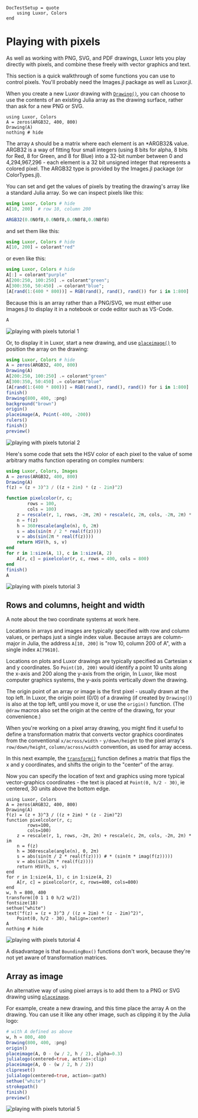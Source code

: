 ```@meta
DocTestSetup = quote
    using Luxor, Colors
end
```
# Playing with pixels

As well as working with PNG, SVG, and PDF drawings, Luxor lets you play directly with pixels, and combine these freely with vector graphics and text.

This section is a quick walkthrough of some functions you can use to control pixels. You'll probably need the Images.jl package as well as Luxor.jl.

When you create a new Luxor drawing with [`Drawing()`](@ref), you can choose to use the contents of an existing Julia array as the drawing surface, rather than ask for a new PNG or SVG.

```@julia
using Luxor, Colors
A = zeros(ARGB32, 400, 800)
Drawing(A)
nothing # hide
```

The array `A` should be a matrix where each element is an *ARGB32& value. ARGB32 is a way of fitting four small integers (using 8 bits for alpha, 8 bits for Red, 8 for Green, and 8 for Blue) into a 32-bit number between 0 and 4,294,967,296 - each element is a 32 bit unsigned integer that represents a colored pixel. The ARGB32 type is provided by the Images.jl package (or ColorTypes.jl).

You can set and get the values of pixels by treating the drawing's array like a standard Julia array. So we can inspect pixels like this:

```julia
using Luxor, Colors # hide
A[10, 200]  # row 10, column 200

ARGB32(0.0N0f8,0.0N0f8,0.0N0f8,0.0N0f8)
```

and set them like this:

```julia
using Luxor, Colors # hide
A[10, 200] = colorant"red"

```

or even like this:

```julia
using Luxor, Colors # hide
A[:] = colorant"purple"
A[200:250, 100:250] .= colorant"green";
A[300:350, 50:450] .= colorant"blue";
[A[rand(1:(400 * 800))] = RGB(rand(), rand(), rand()) for i in 1:800]
```

Because this is an array rather than a PNG/SVG, we must either use Images.jl to display it in a notebook or code editor such as VS-Code.

```julia
A
```

![playing with pixels tutorial 1](../assets/figures/playing-pixels-1.png)

Or, to display it in Luxor, start a new drawing, and use [`placeimage()`](@ref) to position the array on the drawing:

```julia
using Luxor, Colors # hide
A = zeros(ARGB32, 400, 800)
Drawing(A)
A[200:250, 100:250] .= colorant"green"
A[300:350, 50:450] .= colorant"blue"
[A[rand(1:(400 * 800))] = RGB(rand(), rand(), rand()) for i in 1:800]
finish()
Drawing(800, 400, :png)
background("brown")
origin()
placeimage(A, Point(-400, -200))
rulers()
finish()
preview()
```

![playing with pixels tutorial 2](../assets/figures/playing-pixels-2.png)

Here's some code that sets the HSV color of each pixel to the value of some arbitrary maths function operating on complex numbers:

```julia
using Luxor, Colors, Images
A = zeros(ARGB32, 400, 800)
Drawing(A)
f(z) = (z + 3)^3 / ((z + 2im) * (z - 2im)^2)

function pixelcolor(r, c;
        rows = 100,
        cols = 100)
    z = rescale(r, 1, rows, -2π, 2π) + rescale(c, 2π, cols, -2π, 2π) * im
    n = f(z)
    h = 360rescale(angle(n), 0, 2π)
    s = abs(sin(π / 2 * real(f(z))))
    v = abs(sin(2π * real(f(z))))
    return HSV(h, s, v)
end
for r in 1:size(A, 1), c in 1:size(A, 2)
    A[r, c] = pixelcolor(r, c, rows = 400, cols = 800)
end
finish()
A
```

![playing with pixels tutorial 3](../assets/figures/playing-pixels-3.png)

## Rows and columns, height and width

A note about the two coordinate systems at work here.

Locations in arrays and images are typically specified with row and column values, or perhaps just a single index value. Because arrays are column-major in Julia, the address `A[10, 200]` is "row 10, column 200 of A", with a single index `A[79610]`.

Locations on plots and Luxor drawings are typically specified as Cartesian x and y coordinates. So `Point(10, 200)` would identify a point 10 units along the x-axis and 200 along the y-axis from the origin, In Luxor, like most computer graphics systems, the y-axis points vertically *down* the drawing.

The origin point of an array or image is the first pixel - usually drawn at the top left. In Luxor, the origin point (0/0) of a drawing (if created by `Drawing()`) is also at the top left, until you move it, or use the `origin()` function. (The `@draw` macros also set the origin at the centre of the drawing, for your convenience.)

When you're working on a pixel array drawing, you might find it useful to define a transformation matrix that converts vector graphics coordinates from the conventional `x/across/width` - `y/down/height` to the pixel array's `row/down/height`, `column/across/width` convention, as used for array access.

In this next example, the [`transform()`](@ref) function defines a matrix that flips the x and y coordinates, and shifts the origin to the "center" of the array.

Now you can specify the location of text and graphics using more typical vector-graphics coordinates - the text is placed at `Point(0, h/2 - 30)`, ie centered, 30 units above the bottom edge.

```@example
using Luxor, Colors
A = zeros(ARGB32, 400, 800)
Drawing(A)
f(z) = (z + 3)^3 / ((z + 2im) * (z - 2im)^2)
function pixelcolor(r, c;
        rows=100,
        cols=100)
    z = rescale(r, 1, rows, -2π, 2π) + rescale(c, 2π, cols, -2π, 2π) * im
    n = f(z)
    h = 360rescale(angle(n), 0, 2π)
    s = abs(sin(π / 2 * real(f(z)))) # * (sin(π * imag(f(z)))))
    v = abs(sin(2π * real(f(z))))
    return HSV(h, s, v)
end
for r in 1:size(A, 1), c in 1:size(A, 2)
    A[r, c] = pixelcolor(r, c, rows=400, cols=800)
end
w, h = 800, 400
transform([0 1 1 0 h/2 w/2])
fontsize(18)
sethue("white")
text("f(z) = (z + 3)^3 / ((z + 2im) * (z - 2im)^2)",
    Point(0, h/2 - 30), halign=:center)
A
nothing # hide
```

![playing with pixels tutorial 4](../assets/figures/playing-pixels-4.png)

A disadvantage is that `BoundingBox()` functions don't work, because they're not yet aware of transformation matrices.

## Array as image

An alternative way of using pixel arrays is to add them to a PNG or SVG drawing using [`placeimage`](@ref).

For example, create a new drawing, and this time place the array A on the drawing. You can use it like any other image, such as clipping it by the Julia logo:

```julia
# with A defined as above
w, h = 800, 400
Drawing(800, 400, :png)
origin()
placeimage(A, O - (w / 2, h / 2), alpha=0.3)
julialogo(centered=true, action=:clip)
placeimage(A, O - (w / 2, h / 2))
clipreset()
julialogo(centered=true, action=:path)
sethue("white")
strokepath()
finish()
preview()
```

![playing with pixels tutorial 5](../assets/figures/playing-pixels-5.png)

